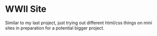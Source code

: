 # WWII Site

Similar to my last project, just trying out different html/css things on mini sites in preparation for a potential bigger project.
